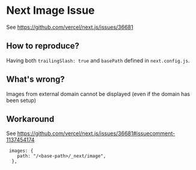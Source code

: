 # Next Image Issue

See https://github.com/vercel/next.js/issues/36681
## How to reproduce?

Having both `trailingSlash: true` and `basePath` defined in `next.config.js`.

## What's wrong?

Images from external domain cannot be displayed (even if the domain has been setup)

## Workaround

See https://github.com/vercel/next.js/issues/36681#issuecomment-1137454174

```
 images: {
    path: "/<base-path>/_next/image",
  },
```
